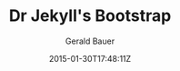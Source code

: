 ---
title: "Dr Jekyll's Bootstrap"
github: https://github.com/henrythemes/jekyll-bootstrap-theme
demo: http://henrythemes.github.io/jekyll-bootstrap-theme/
author: Gerald Bauer

ssg:
  - Jekyll
cms:
  - No Cms
date: 2015-01-30T17:48:11Z
github_branch: master
stale: true
---